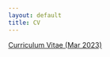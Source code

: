 ```yaml
---
layout: default
title: CV
---
```


<a href ="https://yitalu.github.io/pdf/cv_lu_mar2023.pdf">Curriculum Vitae (Mar 2023)</a>